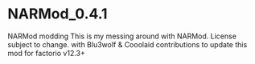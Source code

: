 # NARMod_0.4.1
NARMod modding
This is my messing around with NARMod. License subject to change. 
with Blu3wolf & Cooolaid contributions to update this mod for factorio v12.3+
